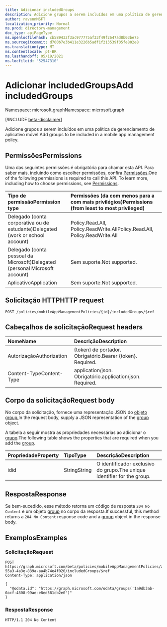 ```yaml
---
title: Adicionar includedGroups
description: Adicione grupos a serem incluídos em uma política de gerenciamento de aplicativo móvel.
author: ravennMSFT
localization_priority: Normal
ms.prod: directory-management
doc_type: apiPageType
ms.openlocfilehash: cb589432f3ac977775af33f49f2647ad8b03be75
ms.sourcegitcommit: d700b7e3b411e3226b5adf1f213539f05fe802e8
ms.translationtype: MT
ms.contentlocale: pt-BR
ms.lasthandoff: 05/19/2021
ms.locfileid: "52547310"
---
```

# <a name="add-includedgroups"></a><span data-ttu-id="d1692-103">Adicionar includedGroups</span><span class="sxs-lookup"><span data-stu-id="d1692-103">Add includedGroups</span></span>

<span data-ttu-id="d1692-104">Namespace: microsoft.graph</span><span class="sxs-lookup"><span data-stu-id="d1692-104">Namespace: microsoft.graph</span></span>

[!INCLUDE [beta-disclaimer](../../includes/beta-disclaimer.md)]

<span data-ttu-id="d1692-105">Adicione grupos a serem incluídos em uma política de gerenciamento de aplicativo móvel.</span><span class="sxs-lookup"><span data-stu-id="d1692-105">Add groups to be included in a mobile app management policy.</span></span>

## <a name="permissions"></a><span data-ttu-id="d1692-106">Permissões</span><span class="sxs-lookup"><span data-stu-id="d1692-106">Permissions</span></span>
<span data-ttu-id="d1692-p101">Uma das seguintes permissões é obrigatória para chamar esta API. Para saber mais, incluindo como escolher permissões, confira [Permissões](/graph/permissions-reference).</span><span class="sxs-lookup"><span data-stu-id="d1692-p101">One of the following permissions is required to call this API. To learn more, including how to choose permissions, see [Permissions](/graph/permissions-reference).</span></span>

|<span data-ttu-id="d1692-109">Tipo de permissão</span><span class="sxs-lookup"><span data-stu-id="d1692-109">Permission type</span></span>|<span data-ttu-id="d1692-110">Permissões (da com menos para a com mais privilégios)</span><span class="sxs-lookup"><span data-stu-id="d1692-110">Permissions (from least to most privileged)</span></span>|
|:---|:---|
|<span data-ttu-id="d1692-111">Delegado (conta corporativa ou de estudante)</span><span class="sxs-lookup"><span data-stu-id="d1692-111">Delegated (work or school account)</span></span>|<span data-ttu-id="d1692-112">Policy.Read.All, Policy.ReadWrite.All</span><span class="sxs-lookup"><span data-stu-id="d1692-112">Policy.Read.All, Policy.ReadWrite.All</span></span>|
|<span data-ttu-id="d1692-113">Delegado (conta pessoal da Microsoft)</span><span class="sxs-lookup"><span data-stu-id="d1692-113">Delegated (personal Microsoft account)</span></span> | <span data-ttu-id="d1692-114">Sem suporte.</span><span class="sxs-lookup"><span data-stu-id="d1692-114">Not supported.</span></span>|
|<span data-ttu-id="d1692-115">Aplicativo</span><span class="sxs-lookup"><span data-stu-id="d1692-115">Application</span></span> | <span data-ttu-id="d1692-116">Sem suporte.</span><span class="sxs-lookup"><span data-stu-id="d1692-116">Not supported.</span></span>|

## <a name="http-request"></a><span data-ttu-id="d1692-117">Solicitação HTTP</span><span class="sxs-lookup"><span data-stu-id="d1692-117">HTTP request</span></span>

<!-- {
  "blockType": "ignored"
}
-->

``` http
POST /policies/mobileAppManagementPolicies/{id}/includedGroups/$ref
```

## <a name="request-headers"></a><span data-ttu-id="d1692-118">Cabeçalhos de solicitação</span><span class="sxs-lookup"><span data-stu-id="d1692-118">Request headers</span></span>
|<span data-ttu-id="d1692-119">Nome</span><span class="sxs-lookup"><span data-stu-id="d1692-119">Name</span></span>|<span data-ttu-id="d1692-120">Descrição</span><span class="sxs-lookup"><span data-stu-id="d1692-120">Description</span></span>|
|:---|:---|
|<span data-ttu-id="d1692-121">Autorização</span><span class="sxs-lookup"><span data-stu-id="d1692-121">Authorization</span></span>|<span data-ttu-id="d1692-p102">{token} de portador. Obrigatório.</span><span class="sxs-lookup"><span data-stu-id="d1692-p102">Bearer {token}. Required.</span></span>|
|<span data-ttu-id="d1692-124">Content-Type</span><span class="sxs-lookup"><span data-stu-id="d1692-124">Content-Type</span></span>|<span data-ttu-id="d1692-p103">application/json. Obrigatório.</span><span class="sxs-lookup"><span data-stu-id="d1692-p103">application/json. Required.</span></span>|

## <a name="request-body"></a><span data-ttu-id="d1692-127">Corpo da solicitação</span><span class="sxs-lookup"><span data-stu-id="d1692-127">Request body</span></span>
<span data-ttu-id="d1692-128">No corpo da solicitação, fornece uma representação JSON do [objeto group.](../resources/group.md)</span><span class="sxs-lookup"><span data-stu-id="d1692-128">In the request body, supply a JSON representation of the [group](../resources/group.md) object.</span></span>

<span data-ttu-id="d1692-129">A tabela a seguir mostra as propriedades necessárias ao adicionar o [grupo](../resources/group.md).</span><span class="sxs-lookup"><span data-stu-id="d1692-129">The following table shows the properties that are required when you add the [group](../resources/group.md).</span></span>

|<span data-ttu-id="d1692-130">Propriedade</span><span class="sxs-lookup"><span data-stu-id="d1692-130">Property</span></span>|<span data-ttu-id="d1692-131">Tipo</span><span class="sxs-lookup"><span data-stu-id="d1692-131">Type</span></span>|<span data-ttu-id="d1692-132">Descrição</span><span class="sxs-lookup"><span data-stu-id="d1692-132">Description</span></span>|
|:---|:---|:---|
|<span data-ttu-id="d1692-133">id</span><span class="sxs-lookup"><span data-stu-id="d1692-133">id</span></span>|<span data-ttu-id="d1692-134">String</span><span class="sxs-lookup"><span data-stu-id="d1692-134">String</span></span>|<span data-ttu-id="d1692-135">O identificador exclusivo do grupo.</span><span class="sxs-lookup"><span data-stu-id="d1692-135">The unique identifier for the group.</span></span>|

## <a name="response"></a><span data-ttu-id="d1692-136">Resposta</span><span class="sxs-lookup"><span data-stu-id="d1692-136">Response</span></span>

<span data-ttu-id="d1692-137">Se bem-sucedido, esse método retorna um código de resposta `204 No Content` e um objeto [group](../resources/group.md) no corpo da resposta.</span><span class="sxs-lookup"><span data-stu-id="d1692-137">If successful, this method returns a `204 No Content` response code and a [group](../resources/group.md) object in the response body.</span></span>

## <a name="examples"></a><span data-ttu-id="d1692-138">Exemplos</span><span class="sxs-lookup"><span data-stu-id="d1692-138">Examples</span></span>

### <a name="request"></a><span data-ttu-id="d1692-139">Solicitação</span><span class="sxs-lookup"><span data-stu-id="d1692-139">Request</span></span>

<!-- {
  "blockType": "request",
  "name": "create_group_from_groups"
}
-->

``` http
POST https://graph.microsoft.com/beta/policies/mobileAppManagementPolicies/ab90bacf-55a3-4a3e-839a-aa4b74e4f020/includedGroups/$ref
Content-Type: application/json

{
  "@odata.id": "https://graph.microsoft.com/odata/groups('1a9db3ab-0acf-4808-99ae-e8ed581cb2e0')"
}
```

### <a name="response"></a><span data-ttu-id="d1692-140">Resposta</span><span class="sxs-lookup"><span data-stu-id="d1692-140">Response</span></span>

<!-- {
  "blockType": "response",
  "truncated": true
}
-->

``` http
HTTP/1.1 204 No Content
```
